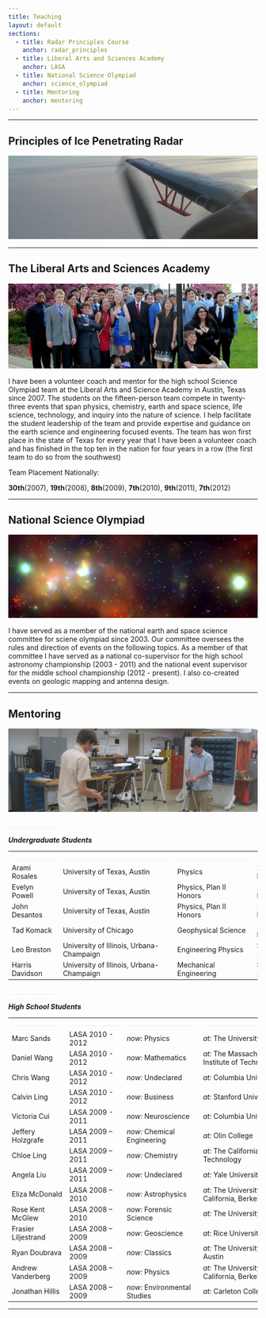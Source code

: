 ```yaml
---
title: Teaching
layout: default
sections: 
  - title: Radar Principles Course
    anchor: radar_principles
  - title: Liberal Arts and Sciences Academy
    anchor: LASA
  - title: National Science Olympiad
    anchor: science_olympiad
  - title: Mentoring
    anchor: mentoring
---
```


---

<a name="radar_principles"> </a>

## Principles of Ice Penetrating Radar 
![Alt text](/images/antenna.jpg)



---

<a name="LASA"></a>

## The Liberal Arts and Sciences Academy 

![Alt text](/images/lasa.jpg)

I have been a volunteer coach and mentor for the high school Science Olympiad team at the Liberal Arts and Science Academy in Austin, Texas since 2007. The students on the fifteen-person team compete in twenty-three events that span physics, chemistry, earth and space science, life science, technology, and inquiry into the nature of science. I help facilitate the student leadership of the team and provide expertise and guidance on the earth science and engineering focused events. The team has won first place in the state of Texas for every year that I have been a volunteer coach and has finished in the top ten in the nation for four years in a row (the first team to do so from the southwest)

Team Placement Nationally: 

**30th**(2007), **19th**(2008), **8th**(2009), **7th**(2010), **9th**(2011), **7th**(2012) 

---

<a name="science_olympiad"></a>

## National Science Olympiad

![Alt text](/images/national_medals.jpg)

I have served as a member of the national earth and space science committee for sciene olympiad since 2003.  Our committee oversees the rules and direction of events on the following topics.  As a member of that committee I have served as a national co-supervisor for the high school astronomy championship (2003 - 2011) and the national event supervisor for the middle school championship (2012 - present). I also co-created events on geologic mapping and antenna design.

---

<a name="mentoring"></a>

## Mentoring 

![Alt text](/images/mentoring.jpg)

<font color="#f0f0f0">_________________</font> 

***Undergraduate Students***

| | | | |
| --- | --- | --- | --- |
|  <font color="#f0f0f0">______________</font> | <font color="#f0f0f0">__________________________________</font> | <font color="#f0f0f0">_______________________</font> | <font color="#f0f0f0">______________</font> |
| Arami Rosales | University of Texas, Austin | Physics |2011 - Present|
| Evelyn Powell | University of Texas, Austin | Physics, Plan II Honors |2010 - Present|
| John Desantos | University of Texas, Austin | Physics, Plan II Honors| 2008 - Present|
| Tad Komack | University of Chicago | Geophysical Science | 2008 - Present |
| Leo Breston | University of Illinois, Urbana-Champaign | Engineering Physics | Summer 2012 |
| Harris Davidson | University of Illinois, Urbana-Champaign | Mechanical Engineering | Summer 2012 |

<font color="#f0f0f0">_________________</font> 

***High School Students***

| | | | |
| --- | --- | --- | --- |
|  <font color="#f0f0f0">________________</font> | <font color="#f0f0f0">________________</font> | <font color="#f0f0f0">______________________</font> | <font color="#f0f0f0">________________________________</font> |
| Marc Sands | LASA 2010 - 2012 | *now:* Physics |*at:* The University of Chicago |
| Daniel Wang | LASA 2010 - 2012 | *now:* Mathematics |*at:* The Massachusetts Institute of Technology |
| Chris Wang | LASA 2010 - 2012 | *now:* Undeclared |*at:* Columbia University |
| Calvin Ling | LASA 2010 - 2012 | *now:* Business |*at:* Stanford University |
| Victoria Cui | LASA 2009 - 2011 | *now:* Neuroscience |*at:* Columbia University|
| Jeffery Holzgrafe | LASA 2009 – 2011 | *now:* Chemical Engineering |*at:* Olin College |
| Chloe Ling | LASA 2009 – 2011 | *now:* Chemistry |*at:* The California Institute of Technology |
| Angela Liu | LASA 2009 – 2011 | *now:* Undeclared | *at:* Yale University |
| Eliza McDonald | LASA 2008 – 2010 | *now:* Astrophysics |*at:* The University of California, Berkeley |
| Rose Kent McGlew | LASA 2008 – 2010 | *now:* Forensic Science |*at:* The University of Oregon |
| Frasier Liljestrand | LASA 2008 – 2009 | *now:* Geoscience |*at:* Rice University |
| Ryan Doubrava | LASA 2008 – 2009 | *now:* Classics |*at:* The University of Texas, Austin |
| Andrew Vanderberg | LASA 2008 – 2009 | *now:* Physics |*at:* The University of California, Berkeley |
| Jonathan Hillis | LASA 2008 – 2009 | *now:* Environmental Studies |*at:* Carleton College |

---
